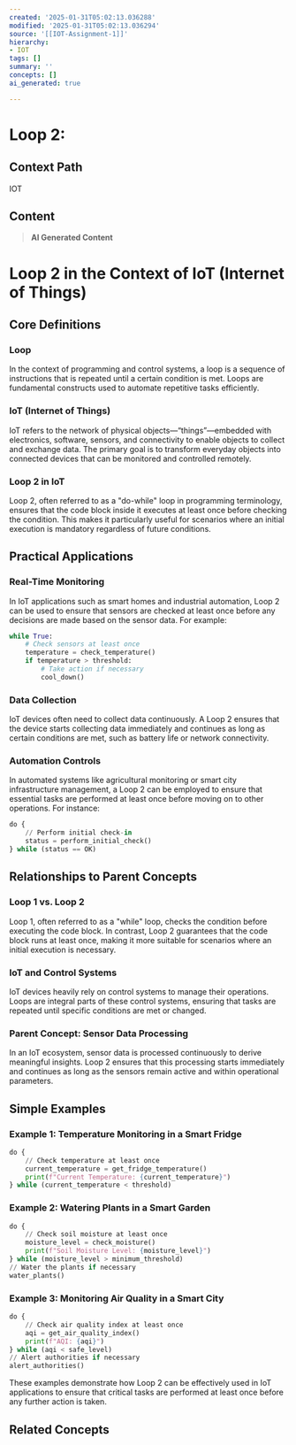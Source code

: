 ```yaml
---
created: '2025-01-31T05:02:13.036288'
modified: '2025-01-31T05:02:13.036294'
source: '[[IOT-Assignment-1]]'
hierarchy:
- IOT
tags: []
summary: ''
concepts: []
ai_generated: true

---
```


# Loop 2:

## Context Path
IOT

## Content
> **AI Generated Content**
 # Loop 2 in the Context of IoT (Internet of Things)

## Core Definitions

### Loop
In the context of programming and control systems, a loop is a sequence of instructions that is repeated until a certain condition is met. Loops are fundamental constructs used to automate repetitive tasks efficiently.

### IoT (Internet of Things)
IoT refers to the network of physical objects—“things”—embedded with electronics, software, sensors, and connectivity to enable objects to collect and exchange data. The primary goal is to transform everyday objects into connected devices that can be monitored and controlled remotely.

### Loop 2 in IoT
Loop 2, often referred to as a "do-while" loop in programming terminology, ensures that the code block inside it executes at least once before checking the condition. This makes it particularly useful for scenarios where an initial execution is mandatory regardless of future conditions.

## Practical Applications

### Real-Time Monitoring
In IoT applications such as smart homes and industrial automation, Loop 2 can be used to ensure that sensors are checked at least once before any decisions are made based on the sensor data. For example:
```python
while True:
    # Check sensors at least once
    temperature = check_temperature()
    if temperature > threshold:
        # Take action if necessary
        cool_down()
```

### Data Collection
IoT devices often need to collect data continuously. A Loop 2 ensures that the device starts collecting data immediately and continues as long as certain conditions are met, such as battery life or network connectivity.

### Automation Controls
In automated systems like agricultural monitoring or smart city infrastructure management, a Loop 2 can be employed to ensure that essential tasks are performed at least once before moving on to other operations. For instance:
```python
do {
    // Perform initial check-in
    status = perform_initial_check()
} while (status == OK)
```

## Relationships to Parent Concepts

### Loop 1 vs. Loop 2
Loop 1, often referred to as a "while" loop, checks the condition before executing the code block. In contrast, Loop 2 guarantees that the code block runs at least once, making it more suitable for scenarios where an initial execution is necessary.

### IoT and Control Systems
IoT devices heavily rely on control systems to manage their operations. Loops are integral parts of these control systems, ensuring that tasks are repeated until specific conditions are met or changed.

### Parent Concept: Sensor Data Processing
In an IoT ecosystem, sensor data is processed continuously to derive meaningful insights. Loop 2 ensures that this processing starts immediately and continues as long as the sensors remain active and within operational parameters.

## Simple Examples

### Example 1: Temperature Monitoring in a Smart Fridge
```python
do {
    // Check temperature at least once
    current_temperature = get_fridge_temperature()
    print(f"Current Temperature: {current_temperature}")
} while (current_temperature < threshold)
```

### Example 2: Watering Plants in a Smart Garden
```python
do {
    // Check soil moisture at least once
    moisture_level = check_moisture()
    print(f"Soil Moisture Level: {moisture_level}")
} while (moisture_level > minimum_threshold)
// Water the plants if necessary
water_plants()
```

### Example 3: Monitoring Air Quality in a Smart City
```python
do {
    // Check air quality index at least once
    aqi = get_air_quality_index()
    print(f"AQI: {aqi}")
} while (aqi < safe_level)
// Alert authorities if necessary
alert_authorities()
```

These examples demonstrate how Loop 2 can be effectively used in IoT applications to ensure that critical tasks are performed at least once before any further action is taken.

## Related Concepts
